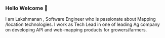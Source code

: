 ### Hello Welcome 👋

 I am Lakshmanan , Software Engineer who is passionate about Mapping /location technologies. I work as Tech Lead in one of leading Ag company on developing API and web-mapping products for growers/farmers.

